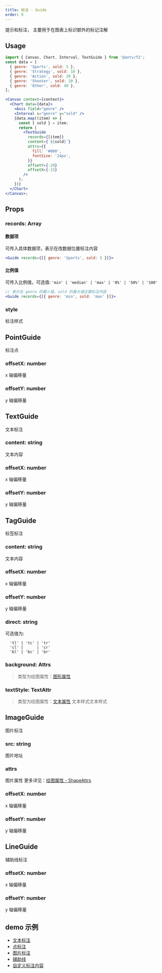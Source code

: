 ```yaml
---
title: 标注 - Guide
order: 9
---
```


提示和标注， 主要用于在图表上标识额外的标记注解

## Usage

```jsx
import { Canvas, Chart, Interval, TextGuide } from '@antv/f2';
const data = [
  { genre: 'Sports', sold: 5 },
  { genre: 'Strategy', sold: 10 },
  { genre: 'Action', sold: 20 },
  { genre: 'Shooter', sold: 20 },
  { genre: 'Other', sold: 40 },
];

<Canvas context={context}>
  <Chart data={data}>
    <Axis field="genre" />
    <Interval x="genre" y="sold" />
    {data.map((item) => {
      const { sold } = item;
      return (
        <TextGuide
          records={[item]}
          content={`${sold}`}
          attrs={{
            fill: '#000',
            fontSize: '24px',
          }}
          offsetY={-20}
          offsetX={-15}
        />
      );
    })}
  </Chart>
</Canvas>;
```

## Props

### records: Array

#### 数据项

可传入具体数据项，表示在改数据位置标注内容

```jsx
<Guide records={[{ genre: 'Sports', sold: 5 }]}>
```

#### 比例值

可传入比例值，可选值: `'min' | 'median' | 'max' | '0%' | '50%' | '100'`

```jsx
// 表示在 genre 的最小值，sold 的最大值位置标注内容
<Guide records={[{ genre: 'min', sold: 'max' }]}>
```

### style

标注样式

## PointGuide

标注点

### offsetX: number

x 轴偏移量

### offsetY: number

y 轴偏移量

## TextGuide

文本标注

### content: string

文本内容

### offsetX: number

x 轴偏移量

### offsetY: number

y 轴偏移量

## TagGuide

标签标注

### content: string

文本内容

### offsetX: number

x 轴偏移量

### offsetY: number

y 轴偏移量

### direct: string

可选值为:

```
  'tl' | 'tc' | 'tr'
  'cl' |      | 'cr'
  'bl' | 'bc' | 'br'
```

### background: Attrs

> 类型为绘图属性：[图形属性](/zh/docs/tutorial/shape-attrs#通用属性) 

### textStyle: TextAttr

> 类型为绘图属性：[文本属性](/zh/docs/tutorial/shape-attrs#文本属性) 文本样式文本样式

## ImageGuide

图片标注

### src: string

图片地址

### attrs

图片属性 更多详见：[绘图属性 - ShapeAttrs](/zh/docs/tutorial/shape-attrs)

### offsetX: number

x 轴偏移量

### offsetY: number

y 轴偏移量

## LineGuide

辅助线标注

### offsetX: number

x 轴偏移量

### offsetY: number

y 轴偏移量

## demo 示例

- [文本标注](/zh/examples/component/guide#text)
- [点标注](/zh/examples/component/guide#point)
- [图片标注](/zh/examples/component/guide#image)
- [辅助线](/zh/examples/component/guide#line)
- [自定义标注内容](/zh/examples/component/guide#custom)
